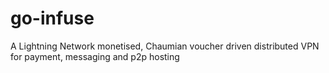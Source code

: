 # go-infuse
A Lightning Network monetised, Chaumian voucher driven distributed VPN for payment, messaging and p2p hosting
